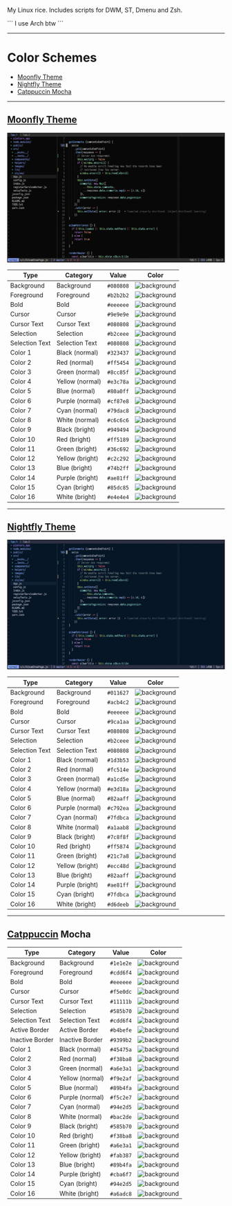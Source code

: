 
My Linux rice. Includes scripts for DWM, ST, Dmenu and Zsh.

´´´
I use Arch btw
´´´

--- 

# Color Schemes
- [Moonfly Theme](#moonfly-theme)
- [Nightfly Theme](#nightfly-theme)
- [Catppuccin Mocha](#catppuccin-mocha)

---

## [Moonfly Theme](https://github.com/bluz71/vim-moonfly-colors) 

![screenshot](https://raw.githubusercontent.com/bluz71/misc-binaries/master/moonfly/moonfly-screenshot.png)

| Type           | Category        | Value     | Color
|----------------|-----------------|-----------|------------------------------------------------------
| Background     | Background      | `#080808` | ![background](https://place-hold.it/32/080808?text=+)
| Foreground     | Foreground      | `#b2b2b2` | ![background](https://place-hold.it/32/b2b2b2?text=+)
| Bold           | Bold            | `#eeeeee` | ![background](https://place-hold.it/32/eeeeee?text=+)
| Cursor         | Cursor          | `#9e9e9e` | ![background](https://place-hold.it/32/9e9e9e?text=+)
| Cursor Text    | Cursor Text     | `#080808` | ![background](https://place-hold.it/32/080808?text=+)
| Selection      | Selection       | `#b2ceee` | ![background](https://place-hold.it/32/b2ceee?text=+)
| Selection Text | Selection Text  | `#080808` | ![background](https://place-hold.it/32/080808?text=+)
| Color 1        | Black (normal)  | `#323437` | ![background](https://place-hold.it/32/323437?text=+)
| Color 2        | Red (normal)    | `#ff5454` | ![background](https://place-hold.it/32/ff5454?text=+)
| Color 3        | Green (normal)  | `#8cc85f` | ![background](https://place-hold.it/32/8cc85f?text=+)
| Color 4        | Yellow (normal) | `#e3c78a` | ![background](https://place-hold.it/32/e3c78a?text=+)
| Color 5        | Blue (normal)   | `#80a0ff` | ![background](https://place-hold.it/32/80a0ff?text=+)
| Color 6        | Purple (normal) | `#cf87e8` | ![background](https://place-hold.it/32/cf87e8?text=+)
| Color 7        | Cyan (normal)   | `#79dac8` | ![background](https://place-hold.it/32/79dac8?text=+)
| Color 8        | White (normal)  | `#c6c6c6` | ![background](https://place-hold.it/32/c6c6c6?text=+)
| Color 9        | Black (bright)  | `#949494` | ![background](https://place-hold.it/32/949494?text=+)
| Color 10       | Red (bright)    | `#ff5189` | ![background](https://place-hold.it/32/ff5189?text=+)
| Color 11       | Green (bright)  | `#36c692` | ![background](https://place-hold.it/32/36c692?text=+)
| Color 12       | Yellow (bright) | `#c2c292` | ![background](https://place-hold.it/32/c2c292?text=+)
| Color 13       | Blue (bright)   | `#74b2ff` | ![background](https://place-hold.it/32/74b2ff?text=+)
| Color 14       | Purple (bright) | `#ae81ff` | ![background](https://place-hold.it/32/ae81ff?text=+)
| Color 15       | Cyan (bright)   | `#85dc85` | ![background](https://place-hold.it/32/85dc85?text=+)
| Color 16       | White (bright)  | `#e4e4e4` | ![background](https://place-hold.it/32/e4e4e4?text=+)

---

## [Nightfly Theme](https://github.com/bluz71/vim-nightfly-colors)

![screenshot](https://raw.githubusercontent.com/bluz71/misc-binaries/master/nightfly/nightfly-screenshot.png)

| Type           | Category        | Value     | Color
|----------------|-----------------|-----------|------------------------------------------------------
| Background     | Background      | `#011627` | ![background](https://place-hold.it/32/011627?text=+)
| Foreground     | Foreground      | `#acb4c2` | ![background](https://place-hold.it/32/acb4c2?text=+)
| Bold           | Bold            | `#eeeeee` | ![background](https://place-hold.it/32/eeeeee?text=+)
| Cursor         | Cursor          | `#9ca1aa` | ![background](https://place-hold.it/32/9ca1aa?text=+)
| Cursor Text    | Cursor Text     | `#080808` | ![background](https://place-hold.it/32/080808?text=+)
| Selection      | Selection       | `#b2ceee` | ![background](https://place-hold.it/32/b2ceee?text=+)
| Selection Text | Selection Text  | `#080808` | ![background](https://place-hold.it/32/080808?text=+)
| Color 1        | Black (normal)  | `#1d3b53` | ![background](https://place-hold.it/32/1d3b53?text=+)
| Color 2        | Red (normal)    | `#fc514e` | ![background](https://place-hold.it/32/fc514e?text=+)
| Color 3        | Green (normal)  | `#a1cd5e` | ![background](https://place-hold.it/32/a1cd5e?text=+)
| Color 4        | Yellow (normal) | `#e3d18a` | ![background](https://place-hold.it/32/e3d18a?text=+)
| Color 5        | Blue (normal)   | `#82aaff` | ![background](https://place-hold.it/32/82aaff?text=+)
| Color 6        | Purple (normal) | `#c792ea` | ![background](https://place-hold.it/32/c792ea?text=+)
| Color 7        | Cyan (normal)   | `#7fdbca` | ![background](https://place-hold.it/32/7fdbca?text=+)
| Color 8        | White (normal)  | `#a1aab8` | ![background](https://place-hold.it/32/a1aab8?text=+)
| Color 9        | Black (bright)  | `#7c8f8f` | ![background](https://place-hold.it/32/7c8f8f?text=+)
| Color 10       | Red (bright)    | `#ff5874` | ![background](https://place-hold.it/32/ff5874?text=+)
| Color 11       | Green (bright)  | `#21c7a8` | ![background](https://place-hold.it/32/21c7a8?text=+)
| Color 12       | Yellow (bright) | `#ecc48d` | ![background](https://place-hold.it/32/ecc48d?text=+)
| Color 13       | Blue (bright)   | `#82aaff` | ![background](https://place-hold.it/32/82aaff?text=+)
| Color 14       | Purple (bright) | `#ae81ff` | ![background](https://place-hold.it/32/ae81ff?text=+)
| Color 15       | Cyan (bright)   | `#7fdbca` | ![background](https://place-hold.it/32/7fdbca?text=+)
| Color 16       | White (bright)  | `#d6deeb` | ![background](https://place-hold.it/32/d6deeb?text=+)

---

## [Catppuccin](https://github.com/catppuccin/catppuccin) Mocha
| Type           | Category        | Value     | Color
|----------------|-----------------|-----------|------------------------------------------------------
| Background     | Background      | `#1e1e2e` | ![background](https://place-hold.it/32/1e1e2e?text=+)
| Foreground     | Foreground      | `#cdd6f4` | ![background](https://place-hold.it/32/cdd6f4?text=+)
| Bold           | Bold            | `#eeeeee` | ![background](https://place-hold.it/32/eeeeee?text=+)
| Cursor         | Cursor          | `#f5e0dc` | ![background](https://place-hold.it/32/f5e0dc?text=+)
| Cursor Text    | Cursor Text     | `#11111b` | ![background](https://place-hold.it/32/11111b?text=+)
| Selection      | Selection       | `#585b70` | ![background](https://place-hold.it/32/585b70?text=+)
| Selection Text | Selection Text  | `#cdd6f4` | ![background](https://place-hold.it/32/cdd6f4?text=+)
| Active Border  | Active Border   | `#b4befe` | ![background](https://place-hold.it/32/b4befe?text=+)
| Inactive Border|Inactive Border  | `#9399b2` | ![background](https://place-hold.it/32/9399b2?text=+)
| Color 1        | Black (normal)  | `#45475a` | ![background](https://place-hold.it/32/45475a?text=+)
| Color 2        | Red (normal)    | `#f38ba8` | ![background](https://place-hold.it/32/f38ba8?text=+)
| Color 3        | Green (normal)  | `#a6e3a1` | ![background](https://place-hold.it/32/a6e3a1?text=+)
| Color 4        | Yellow (normal) | `#f9e2af` | ![background](https://place-hold.it/32/f9e2af?text=+)
| Color 5        | Blue (normal)   | `#89b4fa` | ![background](https://place-hold.it/32/89b4fa?text=+)
| Color 6        | Purple (normal) | `#f5c2e7` | ![background](https://place-hold.it/32/f5c2e7?text=+)
| Color 7        | Cyan (normal)   | `#94e2d5` | ![background](https://place-hold.it/32/94e2d5?text=+)
| Color 8        | White (normal)  | `#bac2de` | ![background](https://place-hold.it/32/bac2de?text=+)
| Color 9        | Black (bright)  | `#585b70` | ![background](https://place-hold.it/32/585b70?text=+)
| Color 10       | Red (bright)    | `#f38ba8` | ![background](https://place-hold.it/32/f38ba8?text=+)
| Color 11       | Green (bright)  | `#a6e3a1` | ![background](https://place-hold.it/32/a6e3a1?text=+)
| Color 12       | Yellow (bright) | `#fab387` | ![background](https://place-hold.it/32/fab387?text=+)
| Color 13       | Blue (bright)   | `#89b4fa` | ![background](https://place-hold.it/32/89b4fa?text=+)
| Color 14       | Purple (bright) | `#cba6f7` | ![background](https://place-hold.it/32/cba6f7?text=+)
| Color 15       | Cyan (bright)   | `#94e2d5` | ![background](https://place-hold.it/32/94e2d5?text=+)
| Color 16       | White (bright)  | `#a6adc8` | ![background](https://place-hold.it/32/a6adc8?text=+)
